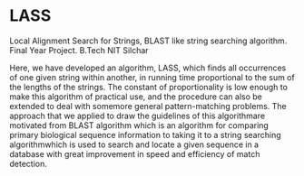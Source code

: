 # LASS
Local Alignment Search for Strings, BLAST like string searching algorithm. Final Year Project. B.Tech NIT Silchar

Here, we have developed an algorithm, LASS, which finds all occurrences of one given string within another, in running time 
proportional to the sum of the lengths of the strings. The constant of proportionality is low enough to make this algorithm 
of practical use, and the procedure can also be extended to deal with somemore general pattern-matching problems.
The approach that we applied to draw the guidelines of this algorithmare motivated from BLAST algorithm which is an algorithm 
for comparing primary biological sequence information to taking it to a string searching algorithmwhich is used 
to search and locate a given sequence in a database with great improvement in speed and efficiency of match detection.
